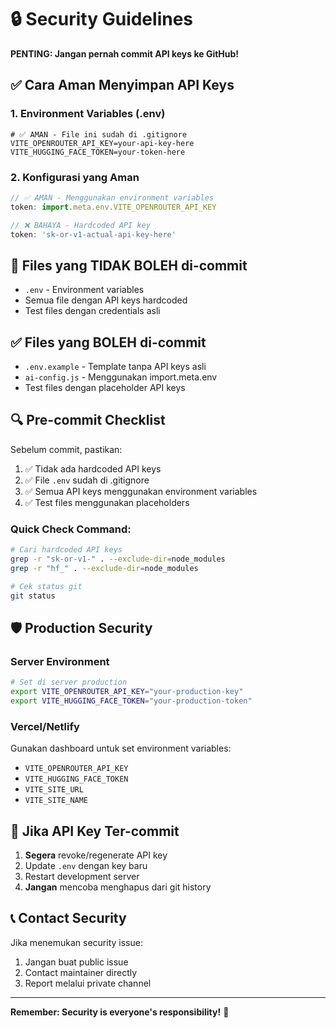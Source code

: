 # 🔒 Security Guidelines

**PENTING: Jangan pernah commit API keys ke GitHub!**

## ✅ Cara Aman Menyimpan API Keys

### 1. Environment Variables (.env)
```env
# ✅ AMAN - File ini sudah di .gitignore
VITE_OPENROUTER_API_KEY=your-api-key-here
VITE_HUGGING_FACE_TOKEN=your-token-here
```

### 2. Konfigurasi yang Aman
```javascript
// ✅ AMAN - Menggunakan environment variables
token: import.meta.env.VITE_OPENROUTER_API_KEY

// ❌ BAHAYA - Hardcoded API key
token: 'sk-or-v1-actual-api-key-here'
```

## 🚨 Files yang TIDAK BOLEH di-commit

- `.env` - Environment variables
- Semua file dengan API keys hardcoded
- Test files dengan credentials asli

## ✅ Files yang BOLEH di-commit

- `.env.example` - Template tanpa API keys asli
- `ai-config.js` - Menggunakan import.meta.env
- Test files dengan placeholder API keys

## 🔍 Pre-commit Checklist

Sebelum commit, pastikan:

1. ✅ Tidak ada hardcoded API keys
2. ✅ File `.env` sudah di .gitignore
3. ✅ Semua API keys menggunakan environment variables
4. ✅ Test files menggunakan placeholders

### Quick Check Command:
```bash
# Cari hardcoded API keys
grep -r "sk-or-v1-" . --exclude-dir=node_modules
grep -r "hf_" . --exclude-dir=node_modules

# Cek status git
git status
```

## 🛡️ Production Security

### Server Environment
```bash
# Set di server production
export VITE_OPENROUTER_API_KEY="your-production-key"
export VITE_HUGGING_FACE_TOKEN="your-production-token"
```

### Vercel/Netlify
Gunakan dashboard untuk set environment variables:
- `VITE_OPENROUTER_API_KEY`
- `VITE_HUGGING_FACE_TOKEN`
- `VITE_SITE_URL`
- `VITE_SITE_NAME`

## 🚫 Jika API Key Ter-commit

1. **Segera** revoke/regenerate API key
2. Update `.env` dengan key baru
3. Restart development server
4. **Jangan** mencoba menghapus dari git history

## 📞 Contact Security

Jika menemukan security issue:
1. Jangan buat public issue
2. Contact maintainer directly
3. Report melalui private channel

---

**Remember: Security is everyone's responsibility!** 🔐
